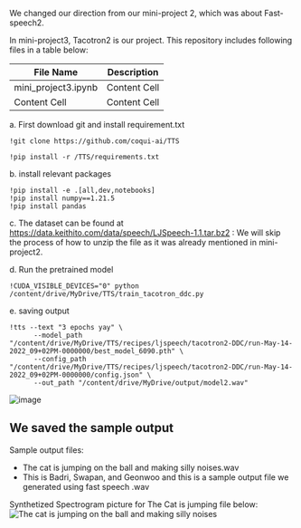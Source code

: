 We changed our direction from our mini-project 2, which was about Fast-speech2.

In mini-project3, Tacotron2 is our project. This repository includes following files in a table below:


File Name | Description
------------- | -------------
mini_project3.ipynb  | Content Cell
Content Cell  | Content Cell



a. First download git and install requirement.txt


```
!git clone https://github.com/coqui-ai/TTS
```
```
!pip install -r /TTS/requirements.txt
```


b. install relevant packages 

```
!pip install -e .[all,dev,notebooks] 
!pip install numpy==1.21.5
!pip install pandas
```

c. The dataset can be found at https://data.keithito.com/data/speech/LJSpeech-1.1.tar.bz2 : We will skip the process of how to unzip the file as it was already mentioned in mini-project2. 


d. Run the pretrained model
```
!CUDA_VISIBLE_DEVICES="0" python /content/drive/MyDrive/TTS/train_tacotron_ddc.py
```
e. saving output

```
!tts --text "3 epochs yay" \
      --model_path "/content/drive/MyDrive/TTS/recipes/ljspeech/tacotron2-DDC/run-May-14-2022_09+02PM-0000000/best_model_6090.pth" \
      --config_path "/content/drive/MyDrive/TTS/recipes/ljspeech/tacotron2-DDC/run-May-14-2022_09+02PM-0000000/config.json" \
      --out_path "/content/drive/MyDrive/output/model2.wav"
```





![image](https://user-images.githubusercontent.com/71423299/164359823-6d5604c6-9e0e-4f46-a696-2cf400bcd492.png)



## We saved the sample output 
Sample output files: 
* The cat is jumping on the ball and making silly noises.wav
* This is Badri, Swapan, and Geonwoo and this is a sample output file we generated using fast speech .wav

Synthetized Spectrogram picture for The Cat is jumping file below:
![The cat is jumping on the ball and making silly noises](https://user-images.githubusercontent.com/71423299/164358203-ff250893-661f-4f28-9d37-2c1f6161fa0f.png)
